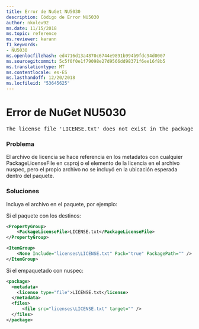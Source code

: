 ```yaml
---
title: Error de NuGet NU5030
description: Código de Error NU5030
author: nkolev92
ms.date: 11/15/2018
ms.topic: reference
ms.reviewer: karann
f1_keywords:
- NU5030
ms.openlocfilehash: ed4716d13a4870c6744e9891b994b9fdc94d0007
ms.sourcegitcommit: 5c5f0f0e1f79098e27d9566dd98371f6ee16f8b5
ms.translationtype: MT
ms.contentlocale: es-ES
ms.lasthandoff: 12/20/2018
ms.locfileid: "53645625"
---
```

# <a name="nuget-error-nu5030"></a>Error de NuGet NU5030
<pre>The license file 'LICENSE.txt' does not exist in the package.</pre>

### <a name="issue"></a>Problema

El archivo de licencia se hace referencia en los metadatos con cualquier PackageLicenseFile en csproj o el elemento de la licencia en el archivo nuspec, pero el propio archivo no se incluyó en la ubicación esperada dentro del paquete.


### <a name="solution"></a>Soluciones

Incluya el archivo en el paquete, por ejemplo:

Si el paquete con los destinos:
```xml
<PropertyGroup>
    <PackageLicenseFile>LICENSE.txt</PackageLicenseFile>
</PropertyGroup>

<ItemGroup>
    <None Include="licenses\LICENSE.txt" Pack="true" PackagePath="" />
</ItemGroup>
```

Si el empaquetado con nuspec:
```xml
<package>
  <metadata>
    <license type="file">LICENSE.txt</license>
  </metadata>
  <files>
      <file src="licenses\LICENSE.txt" target="" />
  </files>
</package>
```
